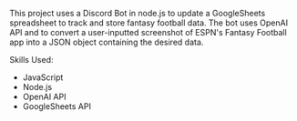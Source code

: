 This project uses a Discord Bot in node.js to update a GoogleSheets spreadsheet to track and store fantasy football data. 
The bot uses OpenAI API and to convert a user-inputted screenshot of ESPN's Fantasy Football app into a JSON object containing the desired data.

Skills Used:
 - JavaScript
 - Node.js
 - OpenAI API
 - GoogleSheets API
